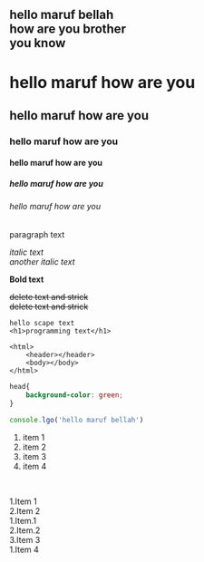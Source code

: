 <!-- ---Markdown--- -->
<!-- 1. what & why README.md?
2. How to make  a comment 
3. Normal text & new line 
4. Headings 
5. Paragraph 
6. italic
7. bold
9. strikethrough
10. inline cod block 
11. Multiple line code block 
12. List 
13. Link 
14. Image 
15. Emoji 
16. Table  
-->

hello maruf bellah   
how are you brother <br>
you know 
---
# hello maruf how are you 
## hello maruf how are you 
### hello maruf how are you 
#### hello maruf how are you 
##### hello maruf how are you 
###### hello maruf how are you 


<p>paragraph text</p>

<i>italic text</i> <br>
_another italic text_

__Bold text__

<del>delete text and strick<del>  
~~delete text and strick~~

`hello scape text`  
`<h1>programming text</h1>`<br>

```
<html>
    <header></header>
    <body></body>
</html>
```  

```css
head{
    background-color: green;
}

```
```javascript
console.lgo('hello maruf bellah')
```


<ol>
<li>item 1</li>
<li>item 2</li>
<li>item 3</li>
<li>item 4</li>
</ol>

<br>

1.Item 1  
2.Item 2   
    1.Item.1   
    2.Item.2  
3.Item 3   
1.Item 4
